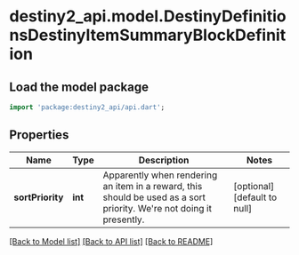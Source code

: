 # destiny2_api.model.DestinyDefinitionsDestinyItemSummaryBlockDefinition

## Load the model package
```dart
import 'package:destiny2_api/api.dart';
```

## Properties
Name | Type | Description | Notes
------------ | ------------- | ------------- | -------------
**sortPriority** | **int** | Apparently when rendering an item in a reward, this should be used as a sort priority. We&#39;re not doing it presently. | [optional] [default to null]

[[Back to Model list]](../README.md#documentation-for-models) [[Back to API list]](../README.md#documentation-for-api-endpoints) [[Back to README]](../README.md)


